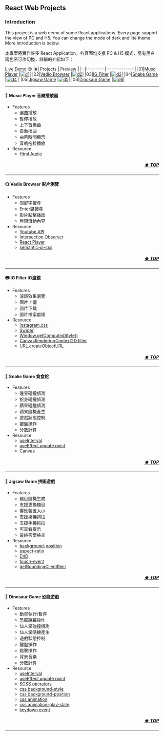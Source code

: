 ## React Web Projects

### Introduction

This project is a web demo of some React applications. Every page support the view of PC and H5. You can change the mode of dark and lite theme. More introduction is below.

本專案將實作許多 React Application，各頁面均支援 PC & H5 模式，另有黑白兩色系可作切換，詳細的介紹如下：

[Live Demo](https://lthong.github.io/react-web-projects) 😊
|#| Projects <a id="project-info"></a> |      Preview     |
|-:|:---------|:-------------:|
|01|[Musci Player](#01) |[![d1](https://raw.githubusercontent.com/lthong/react-web-projects/master/src/components/Home/assets/imgs/d1.jpg)](#01)|
|02|[Vedio Browser](#02) |[![d2](https://raw.githubusercontent.com/lthong/react-web-projects/master/src/components/Home/assets/imgs/d2.jpg)](#02)|
|03|[IG Filter](#03) |[![d3](https://raw.githubusercontent.com/lthong/react-web-projects/master/src/components/Home/assets/imgs/d3.jpg)](#03)|
|04|[Snake Game](#04) |[![d4](https://raw.githubusercontent.com/lthong/react-web-projects/master/src/components/Home/assets/imgs/d4.jpg)](#04) |
|05|[Jigsaw Game](#05) |[![d5](https://raw.githubusercontent.com/lthong/react-web-projects/master/src/components/Home/assets/imgs/d5.jpg)](#05)|
|06|[Dinosaur Game](#06) |[![d6](https://raw.githubusercontent.com/lthong/react-web-projects/master/src/components/Home/assets/imgs/d6.jpg)](#06)|
  
---
#### 🎸 Musci Player 音樂播放器 <a id="01"></a>
  * Features
    - 選曲播放
    - 暫停播放
    - 上下首換曲
    - 自動換曲
    - 曲目時間顯示
    - 音軌拖拉播放
  * Resource
    - [Html Audio](https://developer.mozilla.org/zh-CN/docs/Web/HTML/Element/audio)
##### <div style='text-align: right'>[⬆ TOP](#project-info)</div>
---
#### 📺 Vedio Browser 影片瀏覽<a id="02"></a>
  * Features
      - 關鍵字搜尋
      - Enter鍵搜尋
      - 影片點擊播放
      - 無限滾動內容
  * Resource
      - [Youtube API](https://developers.google.com/youtube/v3/docs/search/list)
      - [Intersection Observer](https://developer.mozilla.org/en-US/docs/Web/API/Intersection_Observer_API)
      - [React Player](https://github.com/CookPete/react-player)
      - [semantic-ui-css](https://semantic-ui.com/)
##### <div style='text-align: right'>[⬆ TOP](#project-info)</div>
---
#### 📷 IG Filter IG濾鏡<a id="03"></a>
  * Features
      - 濾鏡效果瀏覽
      - 圖片上傳
      - 圖片下載
      - 圖片檔案處理
  * Resource
      - [instagram.css](https://github.com/picturepan2/instagram.css)
      - [Swiper](https://github.com/nolimits4web/swiper)
      - [Window.getComputedStyle()](https://developer.mozilla.org/zh-TW/docs/Web/API/Window/getComputedStyle)
      - [CanvasRenderingContext2D.filter](https://developer.mozilla.org/en-US/docs/Web/API/CanvasRenderingContext2D/filter)
      - [URL.createObjectURL](https://developer.mozilla.org/en-US/docs/Web/API/URL/createObjectURL)
##### <div style='text-align: right'>[⬆ TOP](#project-info)</div>
---
#### 🐍 Snake Game 貪食蛇<a id="04"></a>
  * Features
      - 邊界碰撞偵測
      - 蛇身碰撞偵測
      - 蘋果碰撞偵測
      - 蘋果隨機產生
      - 遊戲狀態控制
      - 鍵盤操作
      - 分數計算
  * Resource
      - [useInterval](https://www.30secondsofcode.org/articles/s/react-use-interval-explained)
      - [useEffect update point](https://zh-hant.reactjs.org/docs/hooks-effect.html#explanation-why-effects-run-on-each-update)
      - [Canvas](https://developer.mozilla.org/zh-TW/docs/Web/API/Canvas_API/Tutorial)
      <!-- - [requestAnimationFrame](https://developer.mozilla.org/zh-TW/docs/Web/API/window/requestAnimationFrame) -->
##### <div style='text-align: right'>[⬆ TOP](#project-info)</div>
---
#### 🧩 Jigsaw Game 拼圖遊戲<a id="05"></a>
  * Features
      - 題目隨機生成
      - 支援更換題目
      - 響應裝置大小
      - 支援桌機拖拉
      - 支援手機拖拉
      - 可查看提示
      - 最終答案檢查
  * Resource
      - [background-position](https://developer.mozilla.org/en-US/docs/Web/CSS/background-position)
      - [aspect-ratio](https://developer.mozilla.org/en-US/docs/Web/CSS/aspect-ratio)
      - [DnD](https://pjchender.dev/html/html-drag-and-drop/)
      - [touch-event](https://developer.mozilla.org/zh-CN/docs/Web/API/Touch_events)
      - [getBoundingClientRect](https://developer.mozilla.org/zh-CN/docs/Web/API/Element/getBoundingClientRect)
  ##### <div style='text-align: right'>[⬆ TOP](#project-info)</div>
---
#### 🦖 Dinosaur Game 恐龍遊戲<a id="06"></a>
  * Features
      - 動畫執行/暫停
      - 恐龍跳躍操作
      - 仙人掌碰撞偵測
      - 仙人掌隨機產生
      - 遊戲狀態控制
      - 鍵盤操作
      - 點擊操作
      - 背景音樂
      - 分數計算
  * Resource
      - [useInterval](https://www.30secondsofcode.org/articles/s/react-use-interval-explained)
      - [useEffect update point](https://zh-hant.reactjs.org/docs/hooks-effect.html#explanation-why-effects-run-on-each-update)
      - [SCSS operators](https://sass-lang.com/documentation/operators)
      - [css background-style](https://developer.mozilla.org/zh-CN/docs/Web/CSS/background-image)
      - [css background-position](https://developer.mozilla.org/zh-CN/docs/Web/CSS/background-position)
      - [css animation](https://developer.mozilla.org/zh-CN/docs/Web/CSS/animation)
      - [css animation-play-state](https://developer.mozilla.org/en-US/docs/Web/CSS/animation-play-state)
      - [keydown event](https://developer.mozilla.org/en-US/docs/Web/API/Element/keydown_event)
##### <div style='text-align: right'>[⬆ TOP](#project-info)</div>
---